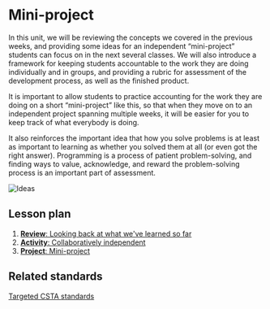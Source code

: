 # Mini-project

In this unit, we will be reviewing the concepts we covered in the previous weeks, and providing some ideas for an independent “mini-project” students can focus on in the next several classes. We will also introduce a framework for keeping students accountable to the work they are doing individually and in groups, and providing a rubric for assessment of the development process, as well as the finished product.

It is important to allow students to practice accounting for the work they are doing on a short “mini-project” like this, so that when they move on to an independent project spanning multiple weeks, it will be easier for you to keep track of what everybody is doing.

It also reinforces the important idea that how you solve problems is at least as important to learning as whether you solved them at all (or even got the right answer). Programming is a process of patient problem-solving, and finding ways to value, acknowledge, and reward the problem-solving process is an important part of assessment.

![Ideas](/static/courses/csintro/miniproject/ideas.png)

## Lesson plan

1. [**Review**: Looking back at what we've learned so far](/courses/csintro/miniproject/review)
3. [**Activity**: Collaboratively independent](/courses/csintro/miniproject/activity)
4. [**Project**: Mini-project](/courses/csintro/miniproject/project)

## Related standards

[Targeted CSTA standards](/courses/csintro/miniproject/standards)